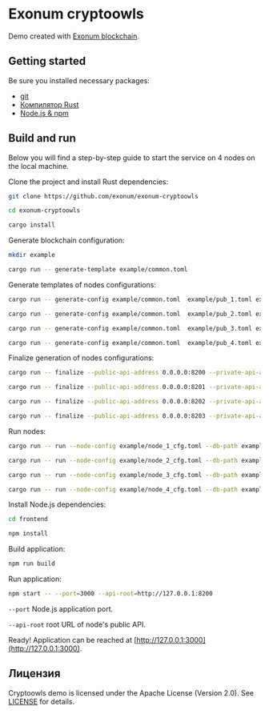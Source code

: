 # Exonum cryptoowls

Demo created with [Exonum blockchain](https://github.com/exonum/exonum).

## Getting started

Be sure you installed necessary packages:

* [git](https://git-scm.com/downloads)
* [Компилятор Rust](https://rustup.rs/)
* [Node.js & npm](https://nodejs.org/en/download/)

## Build and run

Below you will find a step-by-step guide to start the service on 4 nodes on the local machine.

Clone the project and install Rust dependencies:

```sh
git clone https://github.com/exonum/exonum-cryptoowls

cd exonum-cryptoowls

cargo install
```

Generate blockchain configuration:

```sh
mkdir example

cargo run -- generate-template example/common.toml
```

Generate templates of nodes configurations:

```sh
cargo run -- generate-config example/common.toml  example/pub_1.toml example/sec_1.toml --peer-address 127.0.0.1:6331

cargo run -- generate-config example/common.toml  example/pub_2.toml example/sec_2.toml --peer-address 127.0.0.1:6332

cargo run -- generate-config example/common.toml  example/pub_3.toml example/sec_3.toml --peer-address 127.0.0.1:6333

cargo run -- generate-config example/common.toml  example/pub_4.toml example/sec_4.toml --peer-address 127.0.0.1:6334
```

Finalize generation of nodes configurations:

```sh
cargo run -- finalize --public-api-address 0.0.0.0:8200 --private-api-address 0.0.0.0:8091 example/sec_1.toml example/node_1_cfg.toml --public-configs example/pub_1.toml example/pub_2.toml example/pub_3.toml example/pub_4.toml

cargo run -- finalize --public-api-address 0.0.0.0:8201 --private-api-address 0.0.0.0:8092 example/sec_2.toml example/node_2_cfg.toml --public-configs example/pub_1.toml example/pub_2.toml example/pub_3.toml example/pub_4.toml

cargo run -- finalize --public-api-address 0.0.0.0:8202 --private-api-address 0.0.0.0:8093 example/sec_3.toml example/node_3_cfg.toml --public-configs example/pub_1.toml example/pub_2.toml example/pub_3.toml example/pub_4.toml

cargo run -- finalize --public-api-address 0.0.0.0:8203 --private-api-address 0.0.0.0:8094 example/sec_4.toml example/node_4_cfg.toml --public-configs example/pub_1.toml example/pub_2.toml example/pub_3.toml example/pub_4.toml
```

Run nodes:

```sh
cargo run -- run --node-config example/node_1_cfg.toml --db-path example/db1 --public-api-address 0.0.0.0:8200

cargo run -- run --node-config example/node_2_cfg.toml --db-path example/db2 --public-api-address 0.0.0.0:8201

cargo run -- run --node-config example/node_3_cfg.toml --db-path example/db3 --public-api-address 0.0.0.0:8202

cargo run -- run --node-config example/node_4_cfg.toml --db-path example/db4 --public-api-address 0.0.0.0:8203
```

Install Node.js dependencies:

```sh
cd frontend

npm install
```

Build application:

```sh
npm run build
```

Run application:

```sh
npm start -- --port=3000 --api-root=http://127.0.0.1:8200
```

`--port` Node.js application port.

`--api-root` root URL of node's public API.

Ready! Application can be reached at [http://127.0.0.1:3000](http://127.0.0.1:3000).

## Лицензия

Cryptoowls demo is licensed under the Apache License (Version 2.0).
See [LICENSE](LICENSE) for details.
